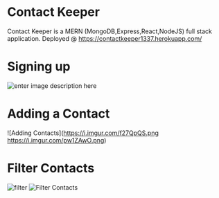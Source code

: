
# Contact Keeper

Contact Keeper is a MERN (MongoDB,Express,React,NodeJS) full stack application. Deployed @ https://contactkeeper1337.herokuapp.com/

# Signing up 
![enter image description here](https://i.imgur.com/Ff4pzVj.png)
# Adding a Contact
![Adding Contacts](https://i.imgur.com/f27QpQS.png https://i.imgur.com/pw1ZAwO.png)

# Filter Contacts
![filter](https://i.imgur.com/qzLuO6N.png)
![Filter Contacts](https://i.imgur.com/B7O9jx9.png)
